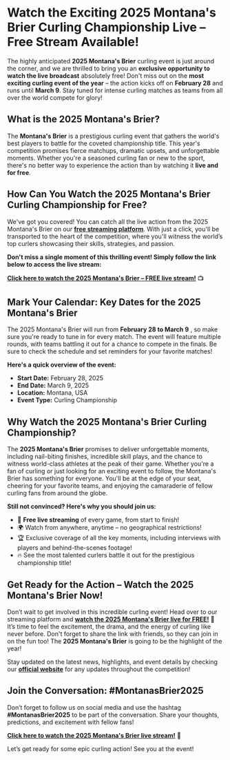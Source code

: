# Watch the Exciting 2025 Montana's Brier Curling Championship Live – Free Stream Available!

The highly anticipated **2025 Montana's Brier** curling event is just around the corner, and we are thrilled to bring you an **exclusive opportunity to watch the live broadcast** absolutely free! Don't miss out on the **most exciting curling event of the year** – the action kicks off on **February 28** and runs until **March 9**. Stay tuned for intense curling matches as teams from all over the world compete for glory!

## What is the 2025 Montana's Brier?

The **Montana's Brier** is a prestigious curling event that gathers the world's best players to battle for the coveted championship title. This year's competition promises fierce matchups, dramatic upsets, and unforgettable moments. Whether you're a seasoned curling fan or new to the sport, there's no better way to experience the action than by watching it **live and for free**.

## How Can You Watch the 2025 Montana's Brier Curling Championship for Free?

We've got you covered! You can catch all the live action from the 2025 Montana's Brier on our [**free streaming platform**](https://tinyurl.com/livestreamfreeo?st=2025montanasbrier&si=gh). With just a click, you'll be transported to the heart of the competition, where you'll witness the world’s top curlers showcasing their skills, strategies, and passion.

**Don't miss a single moment of this thrilling event! Simply follow the link below to access the live stream:**

[**Click here to watch the 2025 Montana's Brier – FREE live stream!**](https://tinyurl.com/livestreamfreeo?st=2025montanasbrier&si=gh) 📺

## Mark Your Calendar: Key Dates for the 2025 Montana's Brier

The 2025 Montana's Brier will run from **February 28 to March 9** , so make sure you're ready to tune in for every match. The event will feature multiple rounds, with teams battling it out for a chance to compete in the finals. Be sure to check the schedule and set reminders for your favorite matches!

**Here's a quick overview of the event:**

- **Start Date:** February 28, 2025
- **End Date:** March 9, 2025
- **Location:** Montana, USA
- **Event Type:** Curling Championship

## Why Watch the 2025 Montana's Brier Curling Championship?

The **2025 Montana's Brier** promises to deliver unforgettable moments, including nail-biting finishes, incredible skill plays, and the chance to witness world-class athletes at the peak of their game. Whether you're a fan of curling or just looking for an exciting event to follow, the Montana's Brier has something for everyone. You'll be at the edge of your seat, cheering for your favorite teams, and enjoying the camaraderie of fellow curling fans from around the globe.

**Still not convinced? Here's why you should join us:**

- 📅 **Free live streaming** of every game, from start to finish!
- 🌍 Watch from anywhere, anytime – no geographical restrictions!
- 🏆 Exclusive coverage of all the key moments, including interviews with players and behind-the-scenes footage!
- 🔥 See the most talented curlers battle it out for the prestigious championship title!

## Get Ready for the Action – Watch the 2025 Montana's Brier Now!

Don’t wait to get involved in this incredible curling event! Head over to our streaming platform and [**watch the 2025 Montana's Brier live for FREE!**](https://tinyurl.com/livestreamfreeo?st=2025montanasbrier&si=gh) 🌟 It’s time to feel the excitement, the drama, and the energy of curling like never before. Don't forget to share the link with friends, so they can join in on the fun too! The **2025 Montana's Brier** is going to be the highlight of the year!

Stay updated on the latest news, highlights, and event details by checking our [**official website**](https://tinyurl.com/livestreamfreeo?st=2025montanasbrier&si=gh) for any updates throughout the competition!

## Join the Conversation: #MontanasBrier2025

Don’t forget to follow us on social media and use the hashtag **#MontanasBrier2025** to be part of the conversation. Share your thoughts, predictions, and excitement with fellow fans!

[**Click here to watch the 2025 Montana's Brier live stream!**](https://tinyurl.com/livestreamfreeo?st=2025montanasbrier&si=gh) 🚨

Let’s get ready for some epic curling action! See you at the event!
